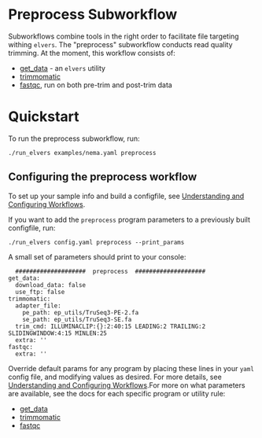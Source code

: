 # Preprocess Subworkflow

Subworkflows combine tools in the right order to facilitate file targeting withing `elvers`. The "preprocess" subworkflow conducts read quality trimming. At the moment, this workflow consists of:
 
  - [get_data](get_data.md) - an `elvers` utility
  - [trimmomatic](trimmomatic.md)
  - [fastqc](fastqc.md), run on both pre-trim and post-trim data


# Quickstart

To run the preprocess subworkflow, run: 

```
./run_elvers examples/nema.yaml preprocess
```

## Configuring the preprocess workflow 

To set up your sample info and build a configfile, see [Understanding and Configuring Workflows](configure.md).

If you want to add the `preprocess` program parameters to a previously built configfile, run:
```
./run_elvers config.yaml preprocess --print_params
```

A small set of parameters should print to your console:

```
  ####################  preprocess  ####################
get_data:
  download_data: false
  use_ftp: false
trimmomatic:
  adapter_file:
    pe_path: ep_utils/TruSeq3-PE-2.fa
    se_path: ep_utils/TruSeq3-SE.fa
  trim_cmd: ILLUMINACLIP:{}:2:40:15 LEADING:2 TRAILING:2 SLIDINGWINDOW:4:15 MINLEN:25
  extra: ''
fastqc:
  extra: ''
```

Override default params for any program by placing these lines in your `yaml` config file, and modifying values as desired. For more details, see [Understanding and Configuring Workflows](configure.md).For more on what parameters are available, see the docs for each specific program or utility rule:

  - [get_data](get_data.md)
  - [trimmomatic](trimmomatic.md)
  - [fastqc](fastqc.md)
